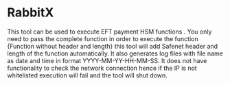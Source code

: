 # RabbitX
This tool can be used to execute EFT payment HSM functions .
You only need to pass the complete function in order to execute the function {Function without header and length} this tool will add Safenet header and length of the function automatically.
It also generates log files with file name as date and time in format YYYY-MM-YY-HH-MM-SS.
It does not have functionality to check the network connection hence if the IP is not whitelisted execution will fail and the tool will shut down.
